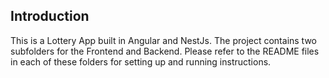 ## Introduction

This is a Lottery App built in Angular and NestJs.
The project contains two subfolders for the Frontend and Backend.
Please refer to the README files in each of these folders for setting up and running instructions.